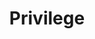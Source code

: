 ---
layout: redoc_page
title: 'Privilege'
categories: api_docs
swagger: ../api_docs/Privilege.yml
permalink: ../pages/api_explorer/Privilege
ghPagesSiteName: /cloudv2-docs-site
---